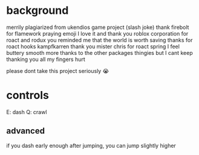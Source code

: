 # background

merrily plagiarized from ukendios game project (slash joke)
thank firebolt for flamework praying emoji I love it
and thank you roblox corporation for roact and rodux you reminded me that the world is worth saving
thanks for roact hooks kampfkarren
thank you mister chris for roact spring I feel buttery smooth
more thanks to the other packages thingies but I cant keep thanking you all my fingers hurt

please dont take this project seriously :sob:

# controls

E: dash
Q: crawl

## advanced

if you dash early enough after jumping, you can jump slightly higher
